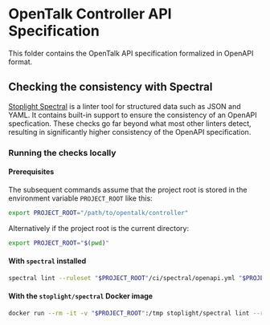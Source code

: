 # OpenTalk Controller API Specification

This folder contains the OpenTalk API specification formalized in OpenAPI
format.

## Checking the consistency with Spectral

[Stoplight Spectral](https://stoplight.io/open-source/spectral) is a linter tool
for structured data such as JSON and YAML. It contains built-in support to
ensure the consistency of an OpenAPI specfication. These checks go far beyond
what most other linters detect, resulting in significantly higher consistency of
the OpenAPI specification.

### Running the checks locally

#### Prerequisites

The subsequent commands assume that the project root is stored in the environment variable `PROJECT_ROOT` like this:

```bash
export PROJECT_ROOT="/path/to/opentalk/controller"
```

Alternatively if the project root is the current directory:

```bash
export PROJECT_ROOT="$(pwd)"
```

#### With `spectral` installed

```bash
spectral lint --ruleset "$PROJECT_ROOT"/ci/spectral/openapi.yml "$PROJECT_ROOT"/api/controller/frontend_api.yaml
```

#### With the `stoplight/spectral` Docker image

```bash
docker run --rm -it -v "$PROJECT_ROOT":/tmp stoplight/spectral lint --ruleset /tmp/ci/spectral/openapi.yml /tmp/api/controller/frontend_api.yaml
```
